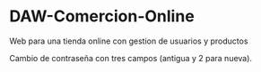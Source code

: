 # DAW-Comercion-Online
Web para una tienda online con gestion de usuarios y productos

Cambio de contraseña con tres campos (antigua y 2 para nueva).
